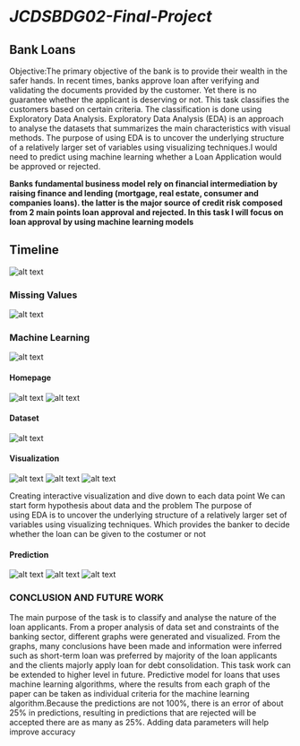 # *JCDSBDG02-Final-Project*

## Bank Loans

Objective:The primary objective of the bank is to provide their
  wealth in the safer hands. In recent times, banks approve
  loan after verifying and validating the documents provided
  by the customer. Yet there is no guarantee whether the
  applicant is deserving or not. This task classifies the
  customers based on certain criteria. The classification is
  done using Exploratory Data Analysis. Exploratory Data
  Analysis (EDA) is an approach to analyse the datasets that
  summarizes the main characteristics with visual methods.
  The purpose of using EDA is to uncover the underlying
  structure of a relatively larger set of variables using
  visualizing techniques.I would need to predict using machine learning whether a Loan Application would be approved or rejected.

**Banks fundamental business model rely on financial intermediation by raising finance and lending (mortgage, real estate, consumer and companies loans). the latter is the major source of credit risk composed from 2 main points loan approval and rejected. In this task I will focus on loan approval by using machine learning models**

## Timeline

![alt text](https://i.ibb.co/9ntByh8/Screenshot-103.png)

### Missing Values
![alt text](https://i.ibb.co/x50tdmt/Screenshot-104.png)


### Machine Learning
![alt text](https://i.ibb.co/QMrRpXC/Screenshot-105.png)

#### **Homepage**
![alt text](https://i.ibb.co/Jt9bkR8/Screenshot-90.png)
![alt text](https://i.ibb.co/R9Hcszr/Screenshot-92.png)
#### **Dataset**
![alt text](https://i.ibb.co/X84Ynp6/Screenshot-95.png)
#### **Visualization**
![alt text](https://i.ibb.co/VWBQH7J/Screenshot-94.png)
![alt text](https://i.ibb.co/2SrfFsx/Screenshot-93.png)
![alt text](https://i.ibb.co/MGMYCgg/Screenshot-91.png)

Creating interactive visualization and dive down to each data point
We can start form hypothesis about data and the problem
The purpose of using EDA is to uncover the underlying structure of a relatively larger set of variables using visualizing techniques. Which provides the banker to decide whether the loan can be given to the costumer or not

#### **Prediction**

![alt text](https://i.ibb.co/b77VVn6/Screenshot-96.png)
![alt text](https://i.ibb.co/z8HXF2H/Screenshot-98.png)
![alt text](https://i.ibb.co/QbkMJW9/Screenshot-97.png)

### CONCLUSION AND FUTURE WORK

The main purpose of the task is to classify and analyse
the nature of the loan applicants. From a proper analysis of
data set and constraints of the banking sector, 
different graphs were generated and visualized. From the
graphs, many conclusions have been made and information
were inferred such as short-term loan was preferred by
majority of the loan applicants and the clients majorly apply
loan for debt consolidation.
This task work can be extended to higher level in future.
Predictive model for loans that uses machine learning
algorithms, where the results from each graph of the paper
can be taken as individual criteria for the machine learning
algorithm.Because the predictions are not 100%, there is an error of about 25% in predictions, resulting in predictions that are rejected will be accepted there are as many as 25%. Adding data parameters will help improve accuracy





